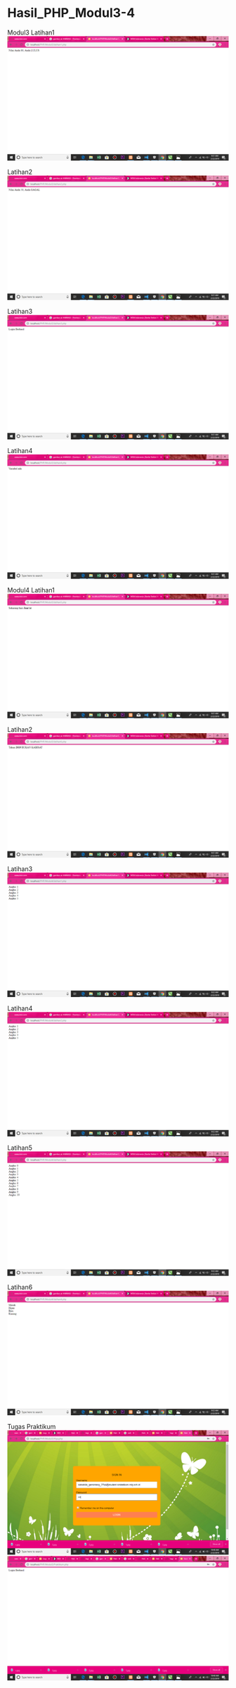 # Hasil_PHP_Modul3-4
Modul3
Latihan1
![alt text]( https://github.com/salsagemintang/Hasil_PHP_Modul3-4/blob/master/Screenshot%20(259).png)

Latihan2
![alt text]( https://github.com/salsagemintang/Hasil_PHP_Modul3-4/blob/master/Screenshot%20(260).png)

Latihan3
![alt text]( https://github.com/salsagemintang/Hasil_PHP_Modul3-4/blob/master/Screenshot%20(261).png)

Latihan4
![alt text]( https://github.com/salsagemintang/Hasil_PHP_Modul3-4/blob/master/Screenshot%20(262).png)

Modul4
Latihan1
![alt text]( https://github.com/salsagemintang/Hasil_PHP_Modul3-4/blob/master/Screenshot%20(263).png)

Latihan2
![alt text]( https://github.com/salsagemintang/Hasil_PHP_Modul3-4/blob/master/Screenshot%20(264).png)

Latihan3
![alt text]( https://github.com/salsagemintang/Hasil_PHP_Modul3-4/blob/master/Screenshot%20(265).png)

Latihan4
![alt text]( https://github.com/salsagemintang/Hasil_PHP_Modul3-4/blob/master/Screenshot%20(266).png)

Latihan5
![alt text]( https://github.com/salsagemintang/Hasil_PHP_Modul3-4/blob/master/Screenshot%20(267).png)

Latihan6
![alt text]( https://github.com/salsagemintang/Hasil_PHP_Modul3-4/blob/master/Screenshot%20(268).png)

Tugas Praktikum
![alt text]( https://github.com/salsagemintang/Hasil_PHP_Modul3-4/blob/master/Screenshot%20(273).png)
![alt text]( https://github.com/salsagemintang/Hasil_PHP_Modul3-4/blob/master/Screenshot%20(274).png)
